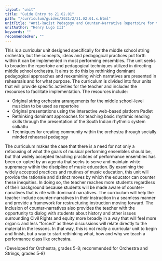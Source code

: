 ```yaml
---
layout: "unit"
title: "Guide Entry to 21.02.01"
path: "/curriculum/guides/2021/2/21.02.01.x.html"
unitTitle: "Anti-Racist Pedagogy and Counter-Narrative Repertoire for the Middle School Orchestra"
unitAuthor: "Henry Lugo III"
keywords: ""
recommendedFor: "" 
---
```

<main>
        <p><span>This is a curricular unit designed specifically for the middle school string orchestra, but the concepts, ideas and pedagogical practices put forth within it can be implemented in most performing ensembles. The unit seeks to broaden the repertoire and pedagogical techniques utilized in directing middle school orchestra. It aims to do this by rethinking dominant pedagogical approaches and reexamining which narratives are presented in rehearsals and for what purpose. The curriculum is divided into four units that will provide specific activities for the teacher and includes the resources to facilitate implementation. The resources include:</span></p>
<ul>
<li><span>Original string orchestra arrangements for the middle school-level musician to be used as repertoire</span></li>
<li><span>Original presentations using the interactive web-based platform Padlet</span></li>
<li><span>Rethinking dominant approaches for teaching basic rhythmic reading skills through the presentation of the South Indian rhythmic system solkattu </span></li>
<li><span>Techniques for creating community within the orchestra through socially minded rehearsal pedagogy</span></li>
</ul>
<p><span>The curriculum makes the case that there is a need for not only a refocusing of what the goals of musical performing ensembles should be, but that widely accepted teaching practices of performance ensembles has been co-opted by an agenda that seeks to serve and maintain white supremacy within the discipline of music education. By examining the widely accepted practices and routines of music education, this unit will provide the rationale and distinct moves by which the educator can counter these inequities. In doing so, the teacher reaches more students regardless of their background because students will be made aware of counter-narratives that is rife with dominant narratives. The curriculum will help the teacher include counter-narratives in their instruction in a seamless manner and provide a framework for restructuring instruction moving forward. The inclusion of counter-narratives also provides the teacher with the opportunity to dialog with students about history and other issues surrounding Civil Rights and equity more broadly in a way that will feel more organic and less &ldquo;forced&rdquo; as these discussions will relate directly to the material in the lessons. In that way, this is not really a curricular unit to begin and finish, but a way to start rethinking what, how and why we teach a performance class like orchestra.</span></p>
<p>(Developed for Orchestra, grades 5-8; recommended for Orchestra and Strings, grades 5-8)</p>
</main>
